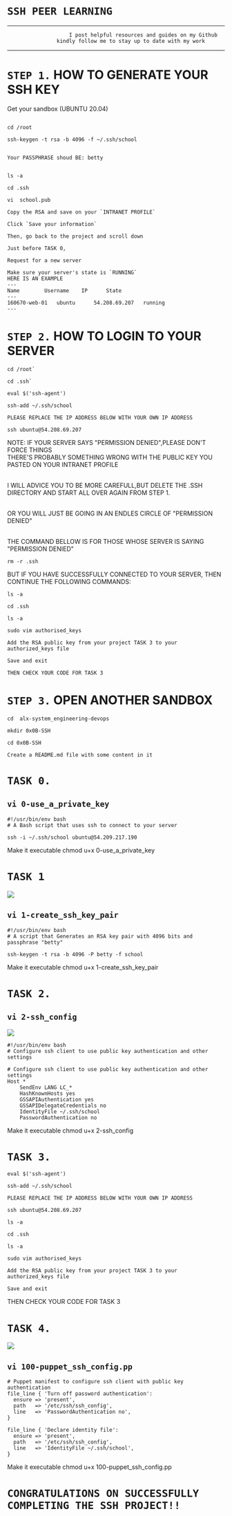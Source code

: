 # `SSH PEER LEARNING`
---
         				I post helpful resources and guides on my Github 
					kindly follow me to stay up to date with my work
					
---


# `STEP 1.` HOW TO GENERATE YOUR SSH KEY

Get your sandbox (UBUNTU 20.04)

```

cd /root

ssh-keygen -t rsa -b 4096 -f ~/.ssh/school


Your PASSPHRASE shoud BE: betty


ls -a

cd .ssh

vi  school.pub

Copy the RSA and save on your `INTRANET PROFILE`

Click `Save your information`

Then, go back to the project and scroll down

Just before TASK 0, 

Request for a new server

Make sure your server's state is `RUNNING`
HERE IS AN EXAMPLE
---
Name		Username	IP		State	
---
160670-web-01	ubuntu		54.208.69.207	running
---
```

# `STEP 2.` HOW TO LOGIN TO YOUR SERVER

```
cd /root`

cd .ssh`

eval $('ssh-agent')

ssh-add ~/.ssh/school

PLEASE REPLACE THE IP ADDRESS BELOW WITH YOUR OWN IP ADDRESS

ssh ubuntu@54.208.69.207

```
NOTE:
IF YOUR SERVER SAYS "PERMISSION DENIED",PLEASE DON'T FORCE THINGS
<br>THERE'S PROBABLY SOMETHING  WRONG WITH THE PUBLIC KEY YOU PASTED ON YOUR INTRANET PROFILE</br>

<br>I WILL ADVICE YOU TO BE MORE CAREFULL,BUT DELETE THE .SSH DIRECTORY AND START ALL OVER AGAIN FROM STEP 1.</br>

<br>OR YOU WILL JUST BE GOING IN AN ENDLES CIRCLE OF "PERMISSION DENIED"</br>

<br>THE COMMAND BELLOW IS FOR THOSE WHOSE SERVER IS SAYING "PERMISSION DENIED"</br>


`rm -r .ssh`

BUT IF YOU HAVE SUCCESSFULLY CONNECTED TO YOUR SERVER, THEN CONTINUE THE FOLLOWING COMMANDS: 

```
ls -a

cd .ssh

ls -a

sudo vim authorised_keys

Add the RSA public key from your project TASK 3 to your authorized_keys file

Save and exit

THEN CHECK YOUR CODE FOR TASK 3

```


# `STEP 3.` OPEN ANOTHER SANDBOX

```
cd  alx-system_engineering-devops

mkdir 0x0B-SSH

cd 0x0B-SSH

Create a README.md file with some content in it

```
# `TASK 0.` 
[](https://github.com/besthor/alx-system_engineering-devops/blob/master/0x0B-ssh/0-use_a_private_key)

## `vi 0-use_a_private_key`

```
#!/usr/bin/env bash
# A Bash script that uses ssh to connect to your server

ssh -i ~/.ssh/school ubuntu@54.209.217.190
```

Make it executable chmod u+x 0-use_a_private_key

# `TASK 1` 
![](https://github.com/besthor/alx-system_engineering-devops/blob/master/0x0B-ssh/1-create_ssh_key_pair)

## `vi 1-create_ssh_key_pair`

```
#!/usr/bin/env bash
# A script that Generates an RSA key pair with 4096 bits and passphrase "betty"

ssh-keygen -t rsa -b 4096 -P betty -f school
```

Make it executable chmod u+x 1-create_ssh_key_pair

# `TASK 2.`

## `vi 2-ssh_config` 
![](https://github.com/besthor/alx-system_engineering-devops/blob/master/0x0B-ssh/2-ssh_config)

```
#!/usr/bin/env bash
# Configure ssh client to use public key authentication and other settings

# Configure ssh client to use public key authentication and other settings
Host *
    SendEnv LANG LC_*
    HashKnownHosts yes
    GSSAPIAuthentication yes
    GSSAPIDelegateCredentials no
    IdentityFile ~/.ssh/school
    PasswordAuthentication no
```
Make it executable chmod u+x 2-ssh_config

# `TASK 3.`

```
eval $('ssh-agent')

ssh-add ~/.ssh/school

PLEASE REPLACE THE IP ADDRESS BELOW WITH YOUR OWN IP ADDRESS

ssh ubuntu@54.208.69.207

ls -a

cd .ssh

ls -a

sudo vim authorised_keys

Add the RSA public key from your project TASK 3 to your authorized_keys file

Save and exit

```
THEN CHECK YOUR CODE FOR TASK 3

# `TASK 4.`
![](https://github.com/besthor/alx-system_engineering-devops/blob/master/0x0B-ssh/100-puppet_ssh_config.pp)
## `vi 100-puppet_ssh_config.pp`

```
# Puppet manifest to configure ssh client with public key authentication
file_line { 'Turn off password authentication':
  ensure => 'present',
  path   => '/etc/ssh/ssh_config',
  line   => 'PasswordAuthentication no',
}

file_line { 'Declare identity file':
  ensure => 'present',
  path   => '/etc/ssh/ssh_config',
  line   => 'IdentityFile ~/.ssh/school',
}

```
Make it executable chmod u+x 100-puppet_ssh_config.pp


# `CONGRATULATIONS ON SUCCESSFULLY COMPLETING THE SSH PROJECT!!`
